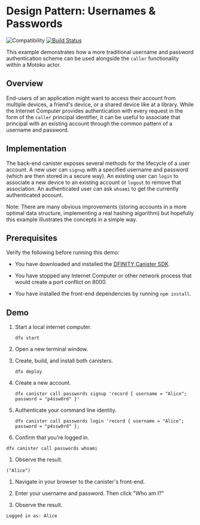 # Design Pattern: Usernames & Passwords

![Compatibility](https://img.shields.io/badge/compatibility-0.6.24-blue)
[![Build Status](https://github.com/dfinity/examples/workflows/motoko-password-example/badge.svg)](https://github.com/dfinity/examples/actions?query=workflow%3Amotoko-password-example)

This example demonstrates how a more traditional username and password authentication scheme can be used alongside the `caller` functionality within a Motoko actor.

## Overview

End-users of an application might want to access their account from multiple devices, a friend's device, or a shared device like at a library. While the Internet Computer provides authentication with every request in the form of the `caller` principal identifier, it can be useful to associate that principal with an existing account through the common pattern of a username and password.

## Implementation

The back-end canister exposes several methods for the lifecycle of a user account. A new user can `signup` with a specified username and password (which are then stored in a secure way). An existing user can `login` to associate a new device to an existing account or `logout` to remove that association. An authenticated user can ask `whoami` to get the currently authenticated account.

Note: There are many obvious improvements (storing accounts in a more optimal data structure, implementing a real hashing algorithm) but hopefully this example illustrates the concepts in a simple way.

## Prerequisites

Verify the following before running this demo:

*  You have downloaded and installed the [DFINITY Canister
   SDK](https://sdk.dfinity.org).

*  You have stopped any Internet Computer or other network process that would
   create a port conflict on 8000.

*  You have installed the front-end dependencies by running `npm install`.

## Demo

1. Start a local internet computer.

   ```text
   dfx start
   ```

1. Open a new terminal window.

1. Create, build, and install both canisters.

   ```text
   dfx deploy
   ```

1. Create a new account.

   ```text
   dfx canister call passwords signup 'record { username = "Alice"; password = "p4ssw0rd" }'
   ```

1. Authenticate your command line identity.

   ```text
   dfx canister call passwords login 'record { username = "Alice"; password = "p4ssw0rd" };
   ```

1. Confirm that you're logged in.

  ```text
  dfx canister call passwords whoami
  ```

1. Observe the result.

  ```text
  ("Alice")
  ```

1. Navigate in your browser to the canister's front-end.

1. Enter your username and password. Then click "Who am I?"

1. Observe the result.

  ```text
  Logged in as: Alice
  ```

